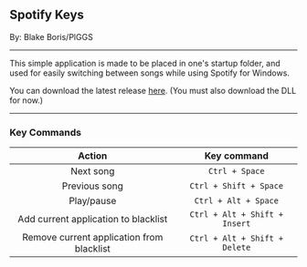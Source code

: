 Spotify Keys
------------------------
By: Blake Boris/PlGGS

------------------------

This simple application is made to be placed in one's startup folder, and used for easily switching between songs while using Spotify for Windows.

You can download the latest release [here](https://github.com/PlGGS/spotify-keys/releases/tag/1.0). (You must also download the DLL for now.)

------------------------
### Key Commands

| Action | Key command |
|:---:|:---:|
| Next song | `Ctrl + Space` |
| Previous song | `Ctrl + Shift + Space` |
| Play/pause | `Ctrl + Alt + Space` |
| Add current application to blacklist | `Ctrl + Alt + Shift + Insert` |
| Remove current application from blacklist | `Ctrl + Alt + Shift + Delete` |
